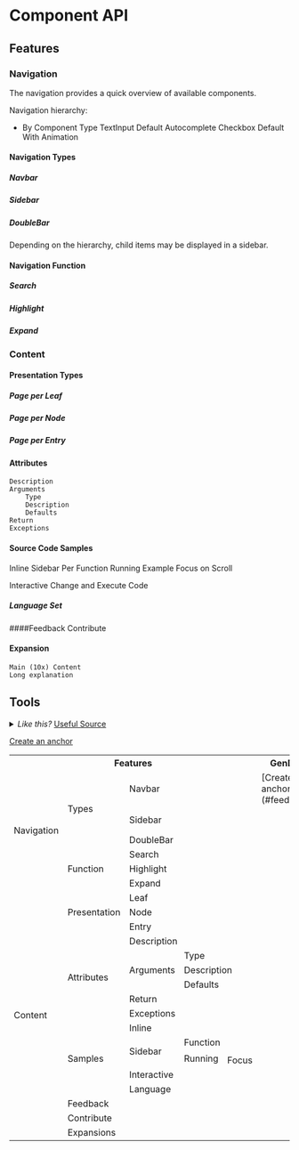 # Component API

## Features



### Navigation
The navigation provides a quick overview of available components.

Navigation hierarchy:
- By Component Type
  TextInput
    Default
    Autocomplete
  Checkbox
    Default
    With Animation

#### Navigation Types

##### Navbar
##### Sidebar
##### DoubleBar
Depending on the hierarchy, child items may be displayed in a sidebar.

#### Navigation Function

##### Search
##### Highlight
##### Expand

### Content

#### Presentation Types

##### Page per Leaf
##### Page per Node
##### Page per Entry

#### Attributes
    Description
    Arguments
        Type
        Description
        Defaults
    Return
    Exceptions

#### Source Code Samples
Inline
Sidebar
    Per Function
    Running Example
        Focus on Scroll

Interactive
    Change and Execute Code
##### Language Set


####Feedback
<a name="Feedback"></a>
Contribute

#### Expansion
    Main (10x) Content
    Long explanation

## Tools

<details>
<summary>
<i>Like this? </i>
<a href="http://www.ironspider.ca/format_text/fontstyles.htm">
Useful Source</a>
</summary>
<p>It's because the details block is html5. If you want to modify it your best bet is using html5. </p>
</details>

[Create an anchor](#feedback)


<table class="tg">
  <tr>
    <th class="tg-xldj" colspan="5">Features</th>
    <th class="tg-0pky">GenDoc</th>
    <th class="tg-0pky">ASD</th>
  </tr>
  <tr>
    <td class="tg-xldj" rowspan="6">Navigation</td>
    <td class="tg-xldj" rowspan="3">Types</td>
    <td class="tg-xldj" colspan="3">Navbar</td>
    <td class="tg-0pky">
      [Create an anchor](#feedback)
    </td>
    <td class="tg-0pky"><a href="#Feedback">Feedback</a></td>
  </tr>
  <tr>
    <td class="tg-xldj" colspan="3">Sidebar</td>
    <td class="tg-0pky"></td>
    <td class="tg-0pky">Some Text{:name='feedback'}</td>
  </tr>
  <tr>
    <td class="tg-xldj" colspan="3">DoubleBar</td>
    <td class="tg-0pky"></td>
    <td class="tg-0pky"></td>
  </tr>
  <tr>
    <td class="tg-0pky" rowspan="3">Function</td>
    <td class="tg-0pky" colspan="3">Search</td>
    <td class="tg-0pky"></td>
    <td class="tg-0pky"></td>
  </tr>
  <tr>
    <td class="tg-0pky" colspan="3">Highlight</td>
    <td class="tg-0pky"></td>
    <td class="tg-0pky"></td>
  </tr>
  <tr>
    <td class="tg-0pky" colspan="3">Expand</td>
    <td class="tg-0pky"></td>
    <td class="tg-0pky"></td>
  </tr>
  <tr>
    <td class="tg-0pky" rowspan="18">Content</td>
    <td class="tg-0pky" rowspan="3">Presentation</td>
    <td class="tg-0pky" colspan="3">Leaf</td>
    <td class="tg-0pky"></td>
    <td class="tg-0pky"></td>
  </tr>
  <tr>
    <td class="tg-0pky" colspan="3">Node</td>
    <td class="tg-0pky"></td>
    <td class="tg-0pky"></td>
  </tr>
  <tr>
    <td class="tg-0pky" colspan="3">Entry</td>
    <td class="tg-0pky"></td>
    <td class="tg-0pky"></td>
  </tr>
  <tr>
    <td class="tg-0pky" rowspan="6">Attributes</td>
    <td class="tg-0pky" colspan="3">Description</td>
    <td class="tg-0pky"></td>
    <td class="tg-0pky"></td>
  </tr>
  <tr>
    <td class="tg-0pky" rowspan="3">Arguments</td>
    <td class="tg-0pky" colspan="2">Type</td>
    <td class="tg-0pky"></td>
    <td class="tg-0pky"></td>
  </tr>
  <tr>
    <td class="tg-0pky" colspan="2">Description</td>
    <td class="tg-0pky"></td>
    <td class="tg-0pky"></td>
  </tr>
  <tr>
    <td class="tg-0pky" colspan="2">Defaults</td>
    <td class="tg-0pky"></td>
    <td class="tg-0pky"></td>
  </tr>
  <tr>
    <td class="tg-0pky" colspan="3">Return</td>
    <td class="tg-0pky"></td>
    <td class="tg-0pky"></td>
  </tr>
  <tr>
    <td class="tg-0pky" colspan="3">Exceptions</td>
    <td class="tg-0pky"></td>
    <td class="tg-0pky"></td>
  </tr>
  <tr>
    <td class="tg-0pky" rowspan="6">Samples</td>
    <td class="tg-0pky" colspan="3">Inline</td>
    <td class="tg-0pky"></td>
    <td class="tg-0pky"></td>
  </tr>
  <tr>
    <td class="tg-0pky" rowspan="3">Sidebar</td>
    <td class="tg-0pky" colspan="2">Function</td>
    <td class="tg-0pky"></td>
    <td class="tg-0pky"></td>
  </tr>
  <tr>
    <td class="tg-0pky" rowspan="2">Running</td>
    <td class="tg-0pky"></td>
    <td class="tg-0pky"></td>
    <td class="tg-0pky"></td>
  </tr>
  <tr>
    <td class="tg-0pky">Focus</td>
    <td class="tg-0pky"></td>
    <td class="tg-0pky"></td>
  </tr>
  <tr>
    <td class="tg-0pky" colspan="3">Interactive</td>
    <td class="tg-0pky"></td>
    <td class="tg-0pky"></td>
  </tr>
  <tr>
    <td class="tg-0pky" colspan="3">Language</td>
    <td class="tg-0pky"></td>
    <td class="tg-0pky"></td>
  </tr>
  <tr>
    <td class="tg-0pky" colspan="4">Feedback</td>
    <td class="tg-0pky"></td>
    <td class="tg-0pky"></td>
  </tr>
  <tr>
    <td class="tg-0pky" colspan="4">Contribute</td>
    <td class="tg-0pky"></td>
    <td class="tg-0pky"></td>
  </tr>
  <tr>
    <td class="tg-0pky" colspan="4">Expansions</td>
    <td class="tg-0pky"></td>
    <td class="tg-0pky"></td>
  </tr>
</table>
